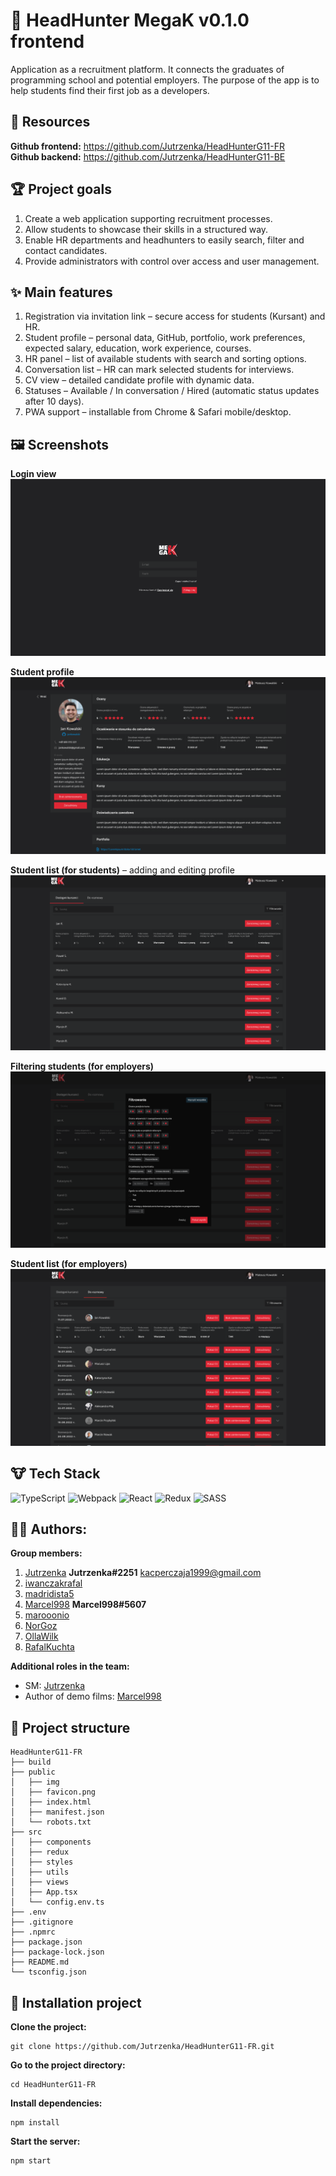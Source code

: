 # :construction_worker: HeadHunter MegaK v0.1.0 frontend
Application as a recruitment platform. It connects the graduates of programming school and potential employers. The purpose of the app is to help students find their first job as a developers.

## :bear: Resources

**Github frontend:** https://github.com/Jutrzenka/HeadHunterG11-FR \
**Github backend:** https://github.com/Jutrzenka/HeadHunterG11-BE


## :trophy: Project goals

  1. Create a web application supporting recruitment processes.
  2. Allow students to showcase their skills in a structured way.
  3. Enable HR departments and headhunters to easily search, filter and contact candidates.
  5. Provide administrators with control over access and user management.

## :sparkles: Main features
  
  1. Registration via invitation link – secure access for students (Kursant) and HR.
  2. Student profile – personal data, GitHub, portfolio, work preferences, expected salary, education, work experience, courses.
  3. HR panel – list of available students with search and sorting options.
  4. Conversation list – HR can mark selected students for interviews.
  5. CV view – detailed candidate profile with dynamic data.
  6. Statuses – Available / In conversation / Hired (automatic status updates after 10 days).
  7. PWA support – installable from Chrome & Safari mobile/desktop.

## :framed_picture: Screenshots

**Login view**  
![Login view](public/img/app-overview/HeadHunter_login.png) 

**Student profile**  
![Student dashboard](public/img/app-overview/HeadHunter_sudentprofile.png) 

**Student list (for students)** – adding and editing profile  
![Student list employers](public/img/app-overview/HeadHunter_sudentsLinst_employers.png) 


**Filtering students (for employers)**  
![Filtering students](public/img/app-overview/HeadHunter_sudentsLinstFilter_employers.png)

**Student list (for employers)**  
![Student list for students](public/img/app-overview/HeadHunter_studentsList_studentView.png)

## :cow: Tech Stack
![TypeScript](https://img.shields.io/badge/typescript-%23007ACC.svg?style=for-the-badge&logo=typescript&logoColor=white)
![Webpack](https://img.shields.io/badge/webpack-%238DD6F9.svg?style=for-the-badge&logo=webpack&logoColor=black)
![React](https://img.shields.io/badge/react-%2320232a.svg?style=for-the-badge&logo=react&logoColor=%2361DAFB)
![Redux](https://img.shields.io/badge/redux-%23593d88.svg?style=for-the-badge&logo=redux&logoColor=white)
![SASS](https://img.shields.io/badge/SASS-hotpink.svg?style=for-the-badge&logo=SASS&logoColor=white)
## :guardsman: Authors:
**Group members:**
1. [Jutrzenka](https://github.com/Jutrzenka) **Jutrzenka#2251** kacperczaja1999@gmail.com
2. [iwanczakrafal](https://github.com/iwanczakrafal)
3. [madridista5](https://github.com/madridista5)
4. [Marcel998](https://github.com/Marcel998) **Marcel998#5607**
5. [marooonio](https://github.com/marooonio)
6. [NorGoz](https://github.com/NorGoz)
7. [OllaWilk](https://github.com/OllaWilk)
8. [RafalKuchta](https://github.com/RafalKuchta)

**Additional roles in the team:**
- SM: [Jutrzenka](https://github.com/Jutrzenka)
- Author of demo films: [Marcel998](https://github.com/Marcel998)

## :camel: Project structure
```
HeadHunterG11-FR
├── build
├── public
│   ├── img
│   ├── favicon.png
│   ├── index.html
│   ├── manifest.json
│   └── robots.txt
├── src
│   ├── components
│   ├── redux
│   ├── styles
│   ├── utils
│   ├── views
│   ├── App.tsx
│   └── config.env.ts
├── .env
├── .gitignore
├── .npmrc
├── package.json
├── package-lock.json
├── README.md
└── tsconfig.json
```
## :dragon_face: Installation project

**Clone the project:**
```
git clone https://github.com/Jutrzenka/HeadHunterG11-FR.git
```
**Go to the project directory:**
```
cd HeadHunterG11-FR
```
**Install dependencies:**
```
npm install
```
**Start the server:**
```
npm start
```
